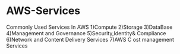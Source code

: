 # AWS-Services
Commonly Used Services In AWS
1)Compute
2)Storage
3)DataBase
4)Management and Governance
5)Security,Identity& Compliance
6)Network and Content Delivery Services
7)AWS C ost management Services
